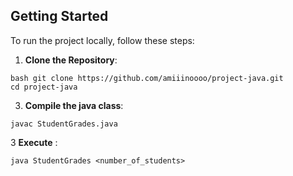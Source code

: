 ## Getting Started
To run the project locally, follow these steps:
 
1. **Clone the Repository**:
```
bash git clone https://github.com/amiiinoooo/project-java.git
cd project-java
```

3. **Compile the java class**:
```
javac StudentGrades.java
```
3 **Execute** :
```
java StudentGrades <number_of_students>
```
